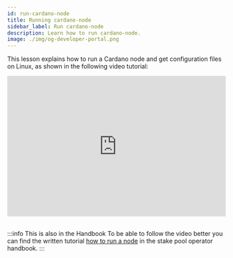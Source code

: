 ```yaml
---
id: run-cardano-node
title: Running cardano-node
sidebar_label: Run cardano-node
description: Learn how to run cardano-node.
image: ./img/og-developer-portal.png
---
```


This lesson explains how to run a Cardano node and get configuration files on Linux, as shown in the following video tutorial:

<iframe width="100%" height="325" src="https://www.youtube.com/embed//miYXZFBrOJ8" frameborder="0" allow="accelerometer; autoplay; clipboard-write; encrypted-media; gyroscope; picture-in-picture; fullscreen;"></iframe>
<br/><br/>

:::info This is also in the Handbook 
To be able to follow the video better you can find the written tutorial [how to run a node](../handbook/run-cardano-node-handbook) in the stake pool operator handbook.
:::
